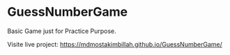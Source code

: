 # GuessNumberGame
Basic Game just for Practice Purpose.

Visite live project: https://mdmostakimbillah.github.io/GuessNumberGame/
